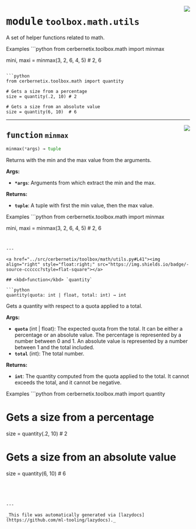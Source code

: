 <!-- markdownlint-disable -->

<a href="../src/cerbernetix/toolbox/math/utils.py#L0"><img align="right" style="float:right;" src="https://img.shields.io/badge/-source-cccccc?style=flat-square"></a>

# <kbd>module</kbd> `toolbox.math.utils`
A set of helper functions related to math. 

Examples ```python
from cerbernetix.toolbox.math import minmax

mini, maxi = minmax(3, 2, 6, 4, 5) # 2, 6
``` 

```python
from cerbernetix.toolbox.math import quantity

# Gets a size from a percentage
size = quantity(.2, 10) # 2

# Gets a size from an absolute value
size = quantity(6, 10)  # 6
``` 


---

<a href="../src/cerbernetix/toolbox/math/utils.py#L22"><img align="right" style="float:right;" src="https://img.shields.io/badge/-source-cccccc?style=flat-square"></a>

## <kbd>function</kbd> `minmax`

```python
minmax(*args) → tuple
```

Returns with the min and the max value from the arguments. 



**Args:**
 
 - <b>`*args`</b>:  Arguments from which extract the min and the max. 



**Returns:**
 
 - <b>`tuple`</b>:  A tuple with first the min value, then the max value. 

Examples ```python
from cerbernetix.toolbox.math import minmax

mini, maxi = minmax(3, 2, 6, 4, 5) # 2, 6
``` 


---

<a href="../src/cerbernetix/toolbox/math/utils.py#L41"><img align="right" style="float:right;" src="https://img.shields.io/badge/-source-cccccc?style=flat-square"></a>

## <kbd>function</kbd> `quantity`

```python
quantity(quota: int | float, total: int) → int
```

Gets a quantity with respect to a quota applied to a total. 



**Args:**
 
 - <b>`quota`</b> (int | float):  The expected quota from the total. It can be either a percentage or an absolute value. The percentage is represented by a number between 0 and 1. An absolute value is represented by a number between 1 and the total included. 
 - <b>`total`</b> (int):  The total number. 



**Returns:**
 
 - <b>`int`</b>:  The quantity computed from the quota applied to the total. It cannot exceeds the total, and it cannot be negative. 

Examples ```python
from cerbernetix.toolbox.math import quantity

# Gets a size from a percentage
size = quantity(.2, 10) # 2

# Gets a size from an absolute value
size = quantity(6, 10)  # 6
``` 




---

_This file was automatically generated via [lazydocs](https://github.com/ml-tooling/lazydocs)._
